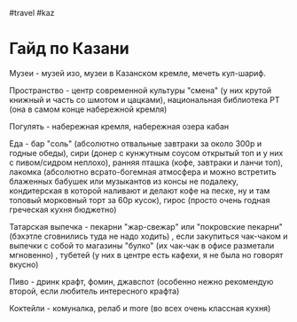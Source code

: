 #travel #kaz

# Гайд по Казани

Музеи - музей изо, музеи в Казанском кремле, мечеть кул-шариф. 

Пространство - центр современной культуры "смена" (у них крутой книжный и часть со шмотом и цацками), национальная библиотека РТ (она в самом конце набережной кремля)

Погулять - набережная кремля, набережная озера кабан 

Еда - бар "соль" (абсолютно отвальные завтраки за около 300р и годные обеды), сири (донер с кунжутным соусом открытый топ и у них с пивом/сидром неплохо), ранняя пташка (кофе, завтраки и ланчи топ), лакомка (абсолютно всрато-богемная атмосфера и можно встретить блаженных бабушек или музыкантов из консы не подалеку, кондитерская в которой наливают и делают кофе на песке, ну и там топовый морковный торт за 60р кусок), гирос (просто очень годная греческая кухня бюджетно)

Татарская выпечка - пекарни "жар-свежар" или "покровские пекарни" (бэхэтле сговнились туда не надо ходить) , если закупиться чак-чаком и выпечки с собой то магазины "булко" (их чак-чак в офисе разметали мгновенно) , тубетей (у них в центре есть кафехи, я не была но говорят вкусно)

Пиво - дринк крафт, фомин, джавспот (особенно нежно рекомендую второй, если любитель интересного крафта) 

Коктейли - комуналка, релаб и more (во всех очень классная кухня)